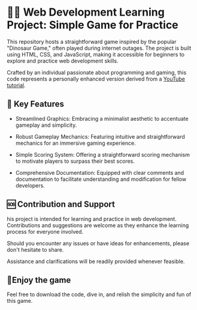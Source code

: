 # 🐱‍💻 Web Development Learning Project: Simple Game for Practice

This repository hosts a straightforward game inspired by the popular "Dinosaur Game," often played during internet outages. The project is built using HTML, CSS, and JavaScript, making it accessible for beginners to explore and practice web development skills.

Crafted by an individual passionate about programming and gaming, this code represents a personally enhanced version derived from a [YouTube tutorial](https://www.youtube.com/watch?v=r9buAwVBDhA&ab_channel=ManualdoDev).

## 🔧 Key Features

- Streamlined Graphics: Embracing a minimalist aesthetic to accentuate gameplay and simplicity. 

- Robust Gameplay Mechanics: Featuring intuitive and straightforward mechanics for an immersive gaming experience.

- Simple Scoring System: Offering a straightforward scoring mechanism to motivate players to surpass their best scores.

- Comprehensive Documentation: Equipped with clear comments and documentation to facilitate understanding and modification for fellow developers.

## 🆘 Contribution and Support

his project is intended for learning and practice in web development. Contributions and suggestions are welcome as they enhance the learning process for everyone involved.

Should you encounter any issues or have ideas for enhancements, please don't hesitate to share.

Assistance and clarifications will be readily provided whenever feasible.

## 🚪Enjoy the game

Feel free to download the code, dive in, and relish the simplicity and fun of this game.

